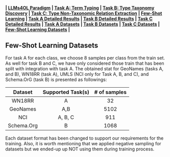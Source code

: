 
**| [LLMs4OL Paradigm](../../README.md#llms4ol-paradigm) | [Task A: Term Typing](../../TaskA/README.md) | [Task B: Type Taxonomy Discovery](../../TaskB/README.md) | [Task C: Type Non-Taxonomic Relation Extraction](../../TaskC/README.md) | [Few-Shot Learning](../../FSL/README.md) | [Task A Detailed Results](../../TaskA/results/readme.md) | [Task B Detailed Results](../../TaskB/results/readme.md) | [Task C Detailed Results](../../TaskC/results/readme.md) | [Task A Datasets](../../datasets/TaskA/README.md) | [Task B Datasets](../../datasets/TaskB/README.md) | [Task C Datasets](../../datasets/TaskC/README.md) | [Few-Shot Learning Datasets](../../datasets/FSL/README.md) |**


## Few-Shot Learning Datasets


For task A for each class, we choose 8 samples per class from the train set. As well for task B and C, we have only considered those train that has been split with integration with task A. The obtained stat for GeoNames (tasks A, and B), WN18RR (task A), UMLS (NCI only for Task A, B, and C), and Schema.OrG (task B) is presented as followings:

| Dataset | Supported Task(s) | # of samples |
|:---:|:---:|:---:|
| WN18RR| A | 32 |
| GeoNames| A,B | 5102 |
| NCI| A, B, C | 911  |
| Schema.Org| B| 1068 |

Each dataset format has been changed to support our requirements for the training. Also, it is worth mentioning that we applied negative sampling for datasets but we ended-up up NOT using them during training process.
